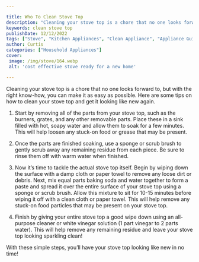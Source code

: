 ```yaml
---

title: Who To Clean Stove Top
description: "Cleaning your stove top is a chore that no one looks forward to, but with the right know-how, you can make it as easy as possible....learn more about it now"
keywords: clean stove top
publishDate: 12/12/2022
tags: ["Stove", "Kitchen Appliances", "Clean Appliance", "Appliance Guide"]
author: Curtis
categories: ["Household Appliances"]
cover: 
 image: /img/stove/164.webp
 alt: 'cost effective stove ready for a new home'

---
```


Cleaning your stove top is a chore that no one looks forward to, but with the right know-how, you can make it as easy as possible. Here are some tips on how to clean your stove top and get it looking like new again.

1. Start by removing all of the parts from your stove top, such as the burners, grates, and any other removable parts. Place these in a sink filled with hot, soapy water and allow them to soak for a few minutes. This will help loosen any stuck-on food or grease that may be present.

2. Once the parts are finished soaking, use a sponge or scrub brush to gently scrub away any remaining residue from each piece. Be sure to rinse them off with warm water when finished.

3. Now it’s time to tackle the actual stove top itself. Begin by wiping down the surface with a damp cloth or paper towel to remove any loose dirt or debris. Next, mix equal parts baking soda and water together to form a paste and spread it over the entire surface of your stove top using a sponge or scrub brush. Allow this mixture to sit for 10-15 minutes before wiping it off with a clean cloth or paper towel. This will help remove any stuck-on food particles that may be present on your stove top.

4. Finish by giving your entire stove top a good wipe down using an all-purpose cleaner or white vinegar solution (1 part vinegar to 2 parts water). This will help remove any remaining residue and leave your stove top looking sparkling clean!

With these simple steps, you’ll have your stove top looking like new in no time!
